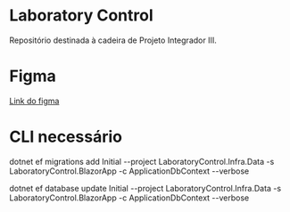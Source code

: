 # Laboratory Control
Repositório destinada à cadeira de Projeto Integrador III.

# Figma
[Link do figma](https://www.figma.com/file/W1Eo6fM6IcUvCbVwomsApz/Laboratory-Control?type=design&node-id=0-1&mode=design&t=vvdwZbHmEQLEA02V-0)

# CLI necessário

dotnet ef migrations add Initial --project LaboratoryControl.Infra.Data -s LaboratoryControl.BlazorApp -c ApplicationDbContext --verbose

dotnet ef database update Initial --project LaboratoryControl.Infra.Data -s LaboratoryControl.BlazorApp -c ApplicationDbContext --verbose
